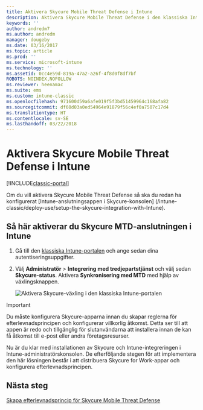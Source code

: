 ```yaml
---
title: Aktivera Skycure Mobile Threat Defense i Intune
description: Aktivera Skycure Mobile Threat Defense i den klassiska Intune-portalen.
keywords: ''
author: andredm7
ms.author: andredm
manager: dougeby
ms.date: 03/16/2017
ms.topic: article
ms.prod: ''
ms.service: microsoft-intune
ms.technology: ''
ms.assetid: 0cc4e59d-819a-47a2-a26f-4f8d0f8df7bf
ROBOTS: NOINDEX,NOFOLLOW
ms.reviewer: heenamac
ms.suite: ems
ms.custom: intune-classic
ms.openlocfilehash: 971600d59a6afe019f5f3bd51459964c168afa82
ms.sourcegitcommit: df60d03a0ed54964e91879f56c4ef0a7507c17d4
ms.translationtype: HT
ms.contentlocale: sv-SE
ms.lasthandoff: 03/22/2018
---
```

# <a name="enable-skycure-mobile-threat-defense-in-intune"></a>Aktivera Skycure Mobile Threat Defense i Intune

[!INCLUDE[classic-portal](../includes/classic-portal.md)]

Om du vill aktivera Skycure Mobile Threat Defense så ska du redan ha konfigurerat [Intune-anslutningsappen i Skycure-konsolen] (/intune-classic/deploy-use/setup-the-skycure-integration-with-Intune).

## <a name="to-enable-the-skycure-mtd-connection-in-intune"></a>Så här aktiverar du Skycure MTD-anslutningen i Intune

1.  Gå till den [klassiska Intune-portalen](https://manage.microsoft.com/) och ange sedan dina autentiseringsuppgifter.

2.  Välj **Administratör** &gt; **Integrering med tredjepartstjänst** och välj sedan **Skycure-status**. Aktivera **Synkronisering med MTD** med hjälp av växlingsknappen.

    ![Aktivera Skycure-växling i den klassiska Intune-portalen](../media/mtp/enable-skycure-1.png)

> [!IMPORTANT] 
> Du måste konfigurera Skycure-apparna innan du skapar reglerna för efterlevnadsprincipen och konfigurerar villkorlig åtkomst. Detta ser till att appen är redo och tillgänglig för slutanvändarna att installera innan de kan få åtkomst till e-post eller andra företagsresurser.

Nu är du klar med installationen av Skycure och Intune-integreringen i Intune-administratörskonsolen. De efterföljande stegen för att implementera den här lösningen består i att distribuera Skycure for Work-appar och konfigurera efterlevnadsprincipen.

## <a name="next-steps"></a>Nästa steg

[Skapa efterlevnadsprincip för Skycure Mobile Threat Defense](/intune-classic/deploy-use/create-skycure-mobile-threat-defense-compliance-policy)
